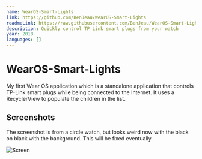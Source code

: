 ```yaml
---
name: WearOS-Smart-Lights
link: https://github.com/BenJeau/WearOS-Smart-Lights
readmeLink: https://raw.githubusercontent.com/BenJeau/WearOS-Smart-Lights/master/README.md
description: Quickly control TP Link smart plugs from your watch
year: 2018
languages: []
---
```


# WearOS-Smart-Lights
My first Wear OS application which is a standalone application that controls TP-Link smart plugs while being connected to the Internet. It uses a RecyclerView to populate the children in the list.

## Screenshots
The screenshot is from a circle watch, but looks weird now with the black on black with the background. This will be fixed eventually.

![Screen](https://raw.githubusercontent.com/BenJeau/WearOS-Smart-Lights/master/screenshots/screen.png)